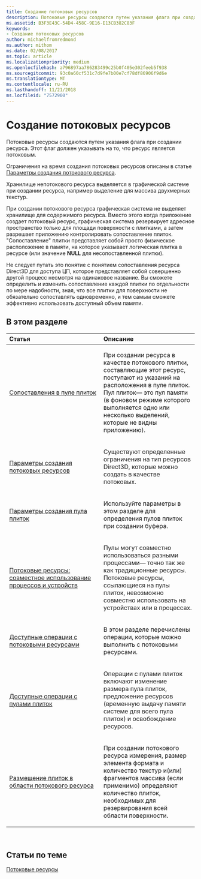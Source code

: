 ```yaml
---
title: Создание потоковых ресурсов
description: Потоковые ресурсы создаются путем указания флага при создании ресурса. Этот флаг должен указывать на то, что ресурс является потоковым.
ms.assetid: B3F3E43C-54D4-458C-9E16-E13CB382C83F
keywords:
- Создание потоковых ресурсов
author: michaelfromredmond
ms.author: mithom
ms.date: 02/08/2017
ms.topic: article
ms.localizationpriority: medium
ms.openlocfilehash: a796897aa786283499c25b0f405e302feeb5f938
ms.sourcegitcommit: 93c0a60cf531c7d9fe7b00e7cf78df86906f9d6e
ms.translationtype: MT
ms.contentlocale: ru-RU
ms.lasthandoff: 11/21/2018
ms.locfileid: "7572900"
---
```

# <a name="creating-streaming-resources"></a>Создание потоковых ресурсов


Потоковые ресурсы создаются путем указания флага при создании ресурса. Этот флаг должен указывать на то, что ресурс является потоковым.

Ограничения на время создания потоковых ресурсов описаны в статье [Параметры создания потокового ресурса](streaming-resource-creation-parameters.md).

Хранилище непотокового ресурса выделяется в графической системе при создании ресурса, например выделение для массива двухмерных текстур.

При создании потокового ресурса графическая система не выделяет хранилище для содержимого ресурса. Вместо этого когда приложение создает потоковый ресурс, графическая система резервирует адресное пространство только для площади поверхности с плитками, а затем разрешает приложению контролировать сопоставление плиток. "Сопоставление" плитки представляет собой просто физическое расположение в памяти, на которое указывает логическая плитка в ресурсе (или значение **NULL** для несопоставленной плитки).

Не следует путать это понятие с понятием сопоставления ресурса Direct3D для доступа ЦП, которое представляет собой совершенно другой процесс несмотря на одинаковое название. Вы сможете определить и изменить сопоставление каждой плитки по отдельности по мере надобности, зная, что все плитки для поверхности не обязательно сопоставлять одновременно, и тем самым сможете эффективно использовать доступный объем памяти.

## <a name="span-idin-this-sectionspanin-this-section"></a><span id="in-this-section"></span>В этом разделе


<table>
<colgroup>
<col width="50%" />
<col width="50%" />
</colgroup>
<thead>
<tr class="header">
<th align="left">Статья</th>
<th align="left">Описание</th>
</tr>
</thead>
<tbody>
<tr class="odd">
<td align="left"><p><a href="mappings-are-into-a-tile-pool.md">Сопоставления в пуле плиток</a></p></td>
<td align="left"><p>При создании ресурса в качестве потокового плитки, составляющие этот ресурс, поступают из указаний на расположения в пуле плиток. Пул плиток— это пул памяти (в фоновом режиме которого выполняется одно или несколько выделений, которые не видны приложению).</p></td>
</tr>
<tr class="even">
<td align="left"><p><a href="streaming-resource-creation-parameters.md">Параметры создания потоковых ресурсов</a></p></td>
<td align="left"><p>Существуют определенные ограничения на тип ресурсов Direct3D, которые можно создать в качестве потоковых.</p></td>
</tr>
<tr class="odd">
<td align="left"><p><a href="tile-pool-creation-parameters.md">Параметры создания пула плиток</a></p></td>
<td align="left"><p>Используйте параметры в этом разделе для определения пулов плиток при создании буфера.</p></td>
</tr>
<tr class="even">
<td align="left"><p><a href="streaming-resource-cross-process-and-device-sharing.md">Потоковые ресурсы: совместное использование процессов и устройств</a></p></td>
<td align="left"><p>Пулы могут совместно использоваться разными процессами— точно так же как традиционные ресурсы. Потоковые ресурсы, ссылающиеся на пулы плиток, невозможно совместно использовать на устройствах или в процессах.</p></td>
</tr>
<tr class="odd">
<td align="left"><p><a href="operations-available-on-streaming-resources.md">Доступные операции с потоковыми ресурсами</a></p></td>
<td align="left"><p>В этом разделе перечислены операции, которые можно выполнить с потоковыми ресурсами.</p></td>
</tr>
<tr class="even">
<td align="left"><p><a href="operations-available-on-tile-pools.md">Доступные операции с пулами плиток</a></p></td>
<td align="left"><p>Операции с пулами плиток включают изменение размера пула плиток, предложение ресурсов (временную выдачу памяти системе для всего пула плиток) и освобождение ресурсов.</p></td>
</tr>
<tr class="odd">
<td align="left"><p><a href="how-a-streaming-resource-s-area-is-tiled.md">Размещение плиток в области потокового ресурса</a></p></td>
<td align="left"><p>При создании потокового ресурса измерения, размер элемента формата и количество текстур и(или) фрагментов массива (если применимо) определяют количество плиток, необходимых для резервирования всей области поверхности.</p></td>
</tr>
</tbody>
</table>

 

## <a name="span-idrelated-topicsspanrelated-topics"></a><span id="related-topics"></span>Статьи по теме


[Потоковые ресурсы](streaming-resources.md)

 

 




